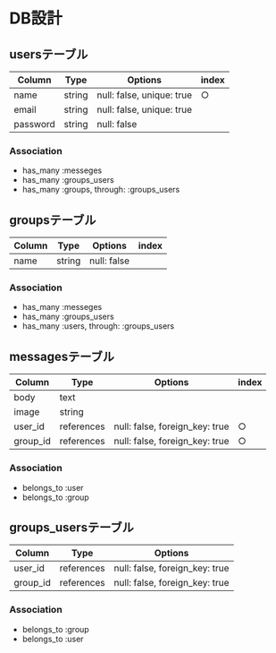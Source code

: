 # DB設計

## usersテーブル
|Column|Type|Options|index|
|------|----|-------|-----|
|name|string|null: false, unique: true|○|
|email|string|null: false, unique: true|
|password|string|null: false|

### Association
- has_many :messeges
- has_many :groups_users
- has_many :groups, through: :groups_users

## groupsテーブル
|Column|Type|Options|index|
|------|----|-------|-----|
|name|string|null: false|

### Association
- has_many :messeges
- has_many :groups_users
- has_many :users, through: :groups_users

## messagesテーブル
|Column|Type|Options|index|
|------|----|-------|-----|
|body|text|
|image|string|
|user_id|references|null: false, foreign_key: true|○|
|group_id|references|null: false, foreign_key: true|○|

### Association
- belongs_to :user
- belongs_to :group

## groups_usersテーブル

|Column|Type|Options|
|------|----|-------|
|user_id|references|null: false, foreign_key: true|
|group_id|references|null: false, foreign_key: true|

### Association
- belongs_to :group
- belongs_to :user